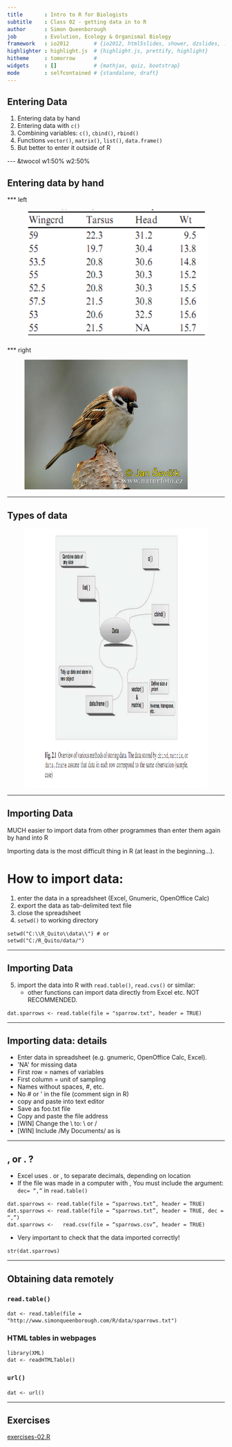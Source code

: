```yaml
---
title       : Intro to R for Biologists
subtitle    : Class 02 - getting data in to R
author      : Simon Queenborough
job         : Evolution, Ecology & Organismal Biology
framework   : io2012        # {io2012, html5slides, shower, dzslides, ...}
highlighter : highlight.js  # {highlight.js, prettify, highlight}
hitheme     : tomorrow      # 
widgets     : []            # {mathjax, quiz, bootstrap}
mode        : selfcontained # {standalone, draft}
---
```


## Entering Data

 1. Entering data by hand
 2. Entering data with ```c()```
 3. Combining variables: ```c()```, ```cbind()```, ```rbind()```
 4. Functions ```vector()```, ```matrix()```, ```list()```, ```data.frame()```
 5. But better to enter it outside of R


--- &twocol w1:50% w2:50%
## Entering data by hand

*** left
<figure><img src = 'assets/img/dat-sp.png' height='300px'></figure>


*** right
<figure><img src = 'assets/img/sparrow.png' height='300px'></figure>


---
## Types of data
<figure><img src = 'assets/img/data-types.png' height='600px'></figure>



---
## Importing Data

 MUCH easier to import data from other programmes than enter them again by hand into R

 Importing data is the most difficult thing in R (at least in the beginning...).

# How to import data:
 1. enter the data in a spreadsheet (Excel, Gnumeric, OpenOffice Calc)
 2. export the data as tab-delimited text file
 3. close the spreadsheet
 4. ```setwd()``` to working directory

```
setwd("C:\\R_Quito\\data\\") # or
setwd("C:/R_Quito/data/")
```

---
## Importing Data

5. import the data into R with ```read.table()```, ```read.cvs()``` or similar:
     - other functions can import data directly from Excel etc. NOT RECOMMENDED.

```
dat.sparrows <- read.table(file = "sparrow.txt", header = TRUE)
```

---
## Importing data: details

 * Enter data in spreadsheet (e.g. gnumeric, OpenOffice Calc, Excel).
 * 'NA' for missing data
 * First row = names of variables
 * First column = unit of sampling
 * Names without spaces, #, etc.
 * No # or ' in the file (comment sign in R)
 * copy and paste into text editor
 * Save as foo.txt file
 * Copy and paste the file address
 * [WIN] Change the \ to: \\ or / 
 * [WIN] Include /My Documents/ as is 

---
## , or .  ?

 * Excel uses . or , to separate decimals, depending on location
 * If the file was made in a computer with , 
     You must include the argument: ```dec= “,”``` in ```read.table()```

```
dat.sparrows <- read.table(file = “sparrows.txt”, header = TRUE)
dat.sparrows <- read.table(file = “sparrows.txt”, header = TRUE, dec = “,”)
dat.sparrows <-   read.csv(file = “sparrows.csv”, header = TRUE)
```

 * Very important to check that the data imported correctly!

```
str(dat.sparrows)
```

---
## Obtaining data remotely


### ```read.table()```

```
dat <- read.table(file = "http://www.simonqueenborough.com/R/data/sparrows.txt")
```

### HTML tables in webpages
```
library(XML)
dat <- readHTMLTable()
``` 

### ```url()```

```
dat <- url()
```


---
## Exercises

[exercises-02.R]("http://www.simonqueenborough.com/R/exercises/exercises-02.R")


